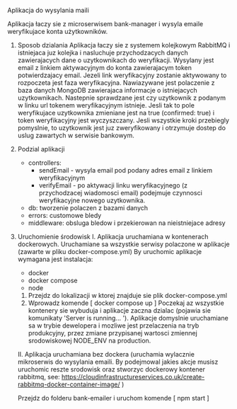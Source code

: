 Aplikacja do wysylania maili

Aplikacja łaczy sie z microserwisem bank-manager i wysyla emaile weryfikujace konta użytkowników.

1. Sposob dzialania
   Aplikacja łaczy sie z systemem kolejkowym RabbitMQ i istniejaca juz kolejka i nasluchuje przychodzacych danych
   zawierajacych dane o uzytkownikach do weryfikacji. Wysylany jest email z linkiem aktywacyjnym do konta zawierajacym
   token potwierdzajacy email.
   Jezeli link weryfikacyjny zostanie aktywowany to rozpoczeta jest faza weryfikacyjna.
   Nawiazywane jest polaczenie z baza danych MongoDB zawierajaca informacje o istniejacych uzytkownikach. Nastepnie sprawdzane jest czy uzytkownik z podanym w linku url tokenem weryfikacyjnym istnieje. Jesli tak to pole weryfikujace
   uzytkownika zmieniane jest na true (confirmed: true) i token weryfikacyjny jest wyczyszczany.
   Jesli wszystkie kroki przebiegly pomyslnie, to uzytkownik jest juz zweryfikowany i otrzymuje dostep do uslug zawartych
   w serwisie bankowym.

2. Podzial aplikacji

   - controllers:
     - sendEmail - wysyla email pod podany adres email z linkiem weryfikacyjnym
     - verifyEmail - po aktywacji linku weryfikacyjnego (z przychodzacej wiadomosci email) podejmuje czynnosci weryfikacyjne nowego uzytkownika.
   - db: tworzenie polaczen z bazami danych
   - errors: customowe bledy
   - middleware: obsluga bledow i przekierowan na nieistniejace adresy

3. Uruchomienie środowisk
   I. Aplikacja uruchamiana w kontenerach dockerowych.
   Uruchamiane sa wszystkie serwisy polaczone w aplikacje (zawarte w pliku docker-compose.yml)
   By uruchomic aplikacje wymagana jest instalacja:

   - docker
   - docker compose
   - node

   1. Przejdz do lokalizacji w ktorej znajduje sie plik docker-compose.yml
   2. Wprowadz komende [ docker compose up ]
      Poczekaj az wszystkie kontenery sie wybuduja i aplikacje zaczna dzialac
      (pojawia sie komunikaty 'Server is running... ').
      Aplikacje domyslnie uruchamiane sa w trybie dewelopera i mozliwe jest przelaczenia na tryb produkcyjny, przez zmiane przypisanej wartosci zmiennej srodowiskowej NODE_ENV na production.

   II. Aplikacja uruchamiana bez dockera (uruchamia wylacznie mikroserwis do wysylania emaili. By podejmowal jakies akcje musisz uruchomic reszte srodowisk oraz stworzyc dockerowy kontener rabbitmq,
   see: https://cloudinfrastructureservices.co.uk/create-rabbitmq-docker-container-image/ )

   Przejdz do folderu bank-emailer i uruchom komende [ npm start ]
